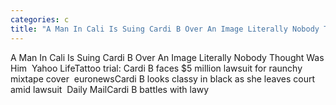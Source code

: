 ```yaml
---
categories: c
title: "A Man In Cali Is Suing Cardi B Over An Image Literally Nobody Thought Was Him  Yahoo Life"
---
```

A Man In Cali Is Suing Cardi B Over An Image Literally Nobody Thought Was Him&nbsp;&nbsp;Yahoo LifeTattoo trial: Cardi B faces $5 million lawsuit for raunchy mixtape cover&nbsp;&nbsp;euronewsCardi B looks classy in black as she leaves court amid lawsuit&nbsp;&nbsp;Daily MailCardi B battles with lawy